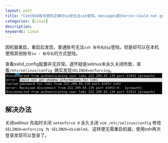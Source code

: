 ```yaml
---
layout: post
title: "CentOS6账号密码正确可su但无法ssh登陆，messages提示error:Could not get shadow information for user"
categories: [Linux]
description: 
keywords: Linux
---
```


因机器重启，重启后发现，普通账号无法`ssh 账号名@ip`登陆，但是却可以在本机使用其他账号`su - 账号名`的方式登陆。

查看sshd_config配置并无异常。遂怀疑是selinux未永久关闭所致，查看`/etc/selinux/config `确实发现`SELINUX=enforcing`。 
![ssh-error](/images/posts/linux/ssh-error-01.png)

## 解决办法

关闭selinux
先临时关闭
`setenforce 0`
永久关闭
`vim /etc/selinux/config`
修改
`SELINUX=enforcing 为 SELINUX=disabled。`
这样便无需重启机器，使用ssh再次登录发现可以登录了。


